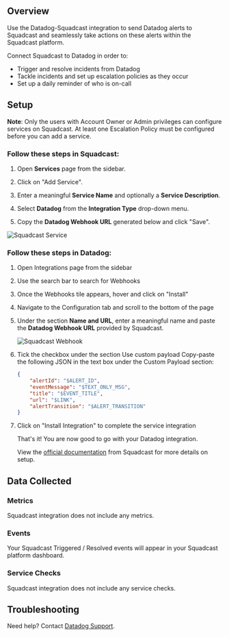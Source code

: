 ## Overview

Use the Datadog-Squadcast integration to send Datadog alerts to Squadcast and seamlessly take actions on these alerts within the Squadcast platform.

Connect Squadcast to Datadog in order to:
- Trigger and resolve incidents from Datadog
- Tackle incidents and set up escalation policies as they occur
- Set up a daily reminder of who is on-call

## Setup

**Note**:
Only the users with Account Owner or Admin privileges can configure services on Squadcast.
At least one Escalation Policy must be configured before you can add a service.

### Follow these steps in Squadcast:

1. Open **Services** page from the sidebar.

2. Click on "Add Service".

3. Enter a meaningful **Service Name** and optionally a **Service Description**.

4. Select **Datadog** from the **Integration Type** drop-down menu.

5. Copy the **Datadog Webhook URL** generated below and click "Save".

![Squadcast Service][1]

### Follow these steps in Datadog:

1. Open Integrations page from the sidebar

2. Use the search bar to search for Webhooks

3. Once the Webhooks tile appears, hover and click on "Install"

4. Navigate to the Configuration tab and scroll to the bottom of the page

5. Under the section **Name and URL**, enter a meaningful name and paste the **Datadog Webhook URL** provided by Squadcast.

    ![Squadcast Webhook][2]

6. Tick the checkbox under the section Use custom payload
Copy-paste the following JSON in the text box under the Custom Payload section:

    ```json
    {
        "alertId": "$ALERT_ID",
        "eventMessage": "$TEXT_ONLY_MSG",
        "title": "$EVENT_TITLE",
        "url": "$LINK",
        "alertTransition": "$ALERT_TRANSITION"
    }
    ```

7. Click on "Install Integration" to complete the service integration

    That's it! You are now good to go with your Datadog integration.

    View the [official documentation][3] from Squadcast for more details on setup.

## Data Collected
### Metrics

Squadcast integration does not include any metrics.

### Events

Your Squadcast Triggered / Resolved events will appear in your Squadcast platform dashboard.

### Service Checks

Squadcast integration does not include any service checks.

## Troubleshooting
Need help? Contact [Datadog Support][4].

[1]: https://raw.githubusercontent.com/DataDog/integrations-extras/squadcast/squadcast/images/datadog-service.png
[2]: https://raw.githubusercontent.com/DataDog/integrations-extras/squadcast/squadcast/images/datadog-webhook.png
[3]: https://support.squadcast.com/docs/datadog
[4]: https://docs.datadoghq.com/help/
